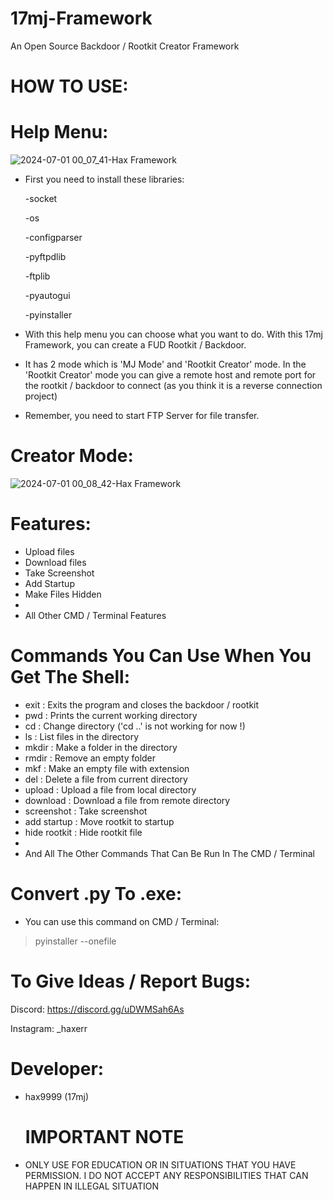 # 17mj-Framework
An Open Source Backdoor / Rootkit Creator Framework

# HOW TO USE:

# Help Menu:

![2024-07-01 00_07_41-Hax Framework](https://github.com/haxerr9/17mj-Framework/assets/148996577/dbe6b96e-0fbe-4a40-bd7e-f1cbd7b0b027)

- First you need to install these libraries:

  -socket

  -os

   -configparser

   -pyftpdlib

   -ftplib

   -pyautogui

   -pyinstaller

  

- With this help menu you can choose what you want to do. With this 17mj Framework, you can create a FUD Rootkit / Backdoor.

- It has 2 mode which is 'MJ Mode' and 'Rootkit Creator' mode. In the 'Rootkit Creator' mode you can give a remote host and remote port for the rootkit / backdoor to connect (as you think it is a reverse connection project)

- Remember, you need to start FTP Server for file transfer.

# Creator Mode:
 
![2024-07-01 00_08_42-Hax Framework](https://github.com/haxerr9/17mj-Framework/assets/148996577/784b8c5b-5864-466d-bf46-8aabe7bf171f)



# Features:
- Upload files
- Download files
- Take Screenshot
- Add Startup
- Make Files Hidden
- 
- All Other CMD / Terminal Features





# Commands You Can Use When You Get The Shell:
- exit                   : Exits the program and closes the backdoor / rootkit
- pwd                    : Prints the current working directory
- cd <PATH>              : Change directory ('cd ..' is not working for now !)
- ls                     : List files in the directory
- mkdir <FOLDER NAME>    : Make a folder in the directory
- rmdir <FOLDER NAME>    : Remove an empty folder
- mkf <FILE NAME>        : Make an empty file with extension
- del <FILE NAME>        : Delete a file from current directory
- upload <FILE NAME>     : Upload a file from local directory
- download <FILE NAME>   : Download a file from remote directory
- screenshot             : Take screenshot
- add startup            : Move rootkit to startup
- hide rootkit           : Hide rootkit file
- 
- And All The Other Commands That Can Be Run In The CMD / Terminal

# Convert .py To .exe:

- You can use this command on CMD / Terminal:

> pyinstaller --onefile <pythonfile>

# To Give Ideas / Report Bugs:

Discord: https://discord.gg/uDWMSah6As

Instagram: _haxerr

# Developer:
- hax9999 (17mj)

   # IMPORTANT NOTE

- ONLY USE FOR EDUCATION OR IN SITUATIONS THAT YOU HAVE PERMISSION. I DO NOT ACCEPT ANY RESPONSIBILITIES THAT CAN HAPPEN IN ILLEGAL SITUATION

